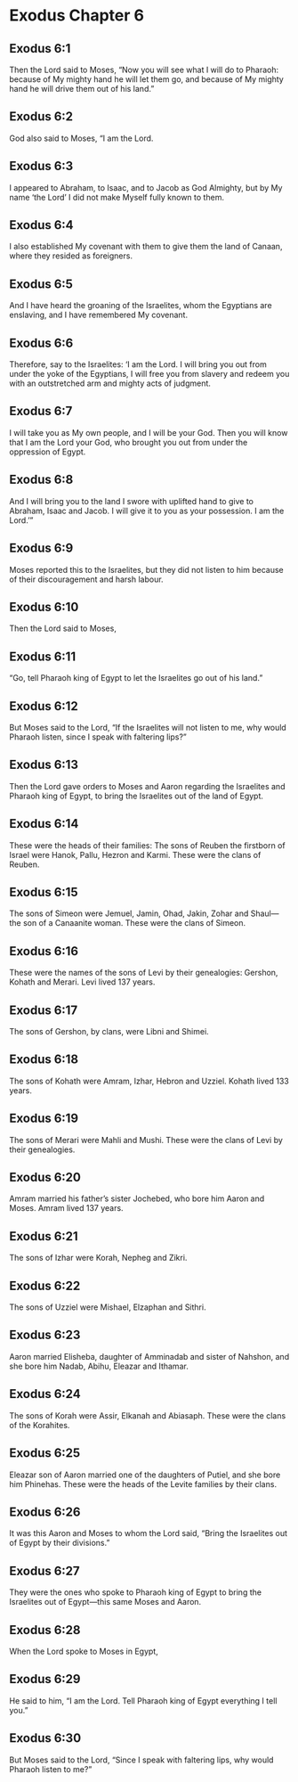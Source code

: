 # Exodus Chapter 6

## Exodus 6:1
Then the Lord said to Moses, “Now you will see what I will do to Pharaoh: because of My mighty hand he will let them go, and because of My mighty hand he will drive them out of his land.”

## Exodus 6:2
God also said to Moses, “I am the Lord.

## Exodus 6:3
I appeared to Abraham, to Isaac, and to Jacob as God Almighty, but by My name ‘the Lord’ I did not make Myself fully known to them.

## Exodus 6:4
I also established My covenant with them to give them the land of Canaan, where they resided as foreigners.

## Exodus 6:5
And I have heard the groaning of the Israelites, whom the Egyptians are enslaving, and I have remembered My covenant.

## Exodus 6:6
Therefore, say to the Israelites: ‘I am the Lord. I will bring you out from under the yoke of the Egyptians, I will free you from slavery and redeem you with an outstretched arm and mighty acts of judgment.

## Exodus 6:7
I will take you as My own people, and I will be your God. Then you will know that I am the Lord your God, who brought you out from under the oppression of Egypt.

## Exodus 6:8
And I will bring you to the land I swore with uplifted hand to give to Abraham, Isaac and Jacob. I will give it to you as your possession. I am the Lord.’”

## Exodus 6:9
Moses reported this to the Israelites, but they did not listen to him because of their discouragement and harsh labour.

## Exodus 6:10
Then the Lord said to Moses,

## Exodus 6:11
“Go, tell Pharaoh king of Egypt to let the Israelites go out of his land.”

## Exodus 6:12
But Moses said to the Lord, “If the Israelites will not listen to me, why would Pharaoh listen, since I speak with faltering lips?”

## Exodus 6:13
Then the Lord gave orders to Moses and Aaron regarding the Israelites and Pharaoh king of Egypt, to bring the Israelites out of the land of Egypt.

## Exodus 6:14
These were the heads of their families: The sons of Reuben the firstborn of Israel were Hanok, Pallu, Hezron and Karmi. These were the clans of Reuben.

## Exodus 6:15
The sons of Simeon were Jemuel, Jamin, Ohad, Jakin, Zohar and Shaul—the son of a Canaanite woman. These were the clans of Simeon.

## Exodus 6:16
These were the names of the sons of Levi by their genealogies: Gershon, Kohath and Merari. Levi lived 137 years.

## Exodus 6:17
The sons of Gershon, by clans, were Libni and Shimei.

## Exodus 6:18
The sons of Kohath were Amram, Izhar, Hebron and Uzziel. Kohath lived 133 years.

## Exodus 6:19
The sons of Merari were Mahli and Mushi. These were the clans of Levi by their genealogies.

## Exodus 6:20
Amram married his father’s sister Jochebed, who bore him Aaron and Moses. Amram lived 137 years.

## Exodus 6:21
The sons of Izhar were Korah, Nepheg and Zikri.

## Exodus 6:22
The sons of Uzziel were Mishael, Elzaphan and Sithri.

## Exodus 6:23
Aaron married Elisheba, daughter of Amminadab and sister of Nahshon, and she bore him Nadab, Abihu, Eleazar and Ithamar.

## Exodus 6:24
The sons of Korah were Assir, Elkanah and Abiasaph. These were the clans of the Korahites.

## Exodus 6:25
Eleazar son of Aaron married one of the daughters of Putiel, and she bore him Phinehas. These were the heads of the Levite families by their clans.

## Exodus 6:26
It was this Aaron and Moses to whom the Lord said, “Bring the Israelites out of Egypt by their divisions.”

## Exodus 6:27
They were the ones who spoke to Pharaoh king of Egypt to bring the Israelites out of Egypt—this same Moses and Aaron.

## Exodus 6:28
When the Lord spoke to Moses in Egypt,

## Exodus 6:29
He said to him, “I am the Lord. Tell Pharaoh king of Egypt everything I tell you.”

## Exodus 6:30
But Moses said to the Lord, “Since I speak with faltering lips, why would Pharaoh listen to me?”

